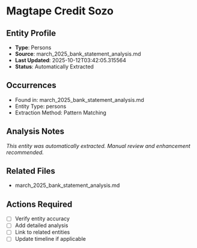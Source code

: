 # Magtape Credit Sozo

## Entity Profile
- **Type**: Persons
- **Source**: march_2025_bank_statement_analysis.md
- **Last Updated**: 2025-10-12T03:42:05.315564
- **Status**: Automatically Extracted

## Occurrences
- Found in: march_2025_bank_statement_analysis.md
- Entity Type: persons
- Extraction Method: Pattern Matching

## Analysis Notes
*This entity was automatically extracted. Manual review and enhancement recommended.*

## Related Files
- march_2025_bank_statement_analysis.md

## Actions Required
- [ ] Verify entity accuracy
- [ ] Add detailed analysis
- [ ] Link to related entities
- [ ] Update timeline if applicable
